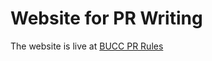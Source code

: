 # Website for PR Writing

The website is live at [BUCC PR Rules](https://sanjib-sen.github.io/bucc-pr-rules/)